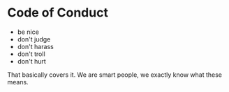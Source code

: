 # Code of Conduct

* be nice
* don't judge
* don't harass
* don't troll
* don't hurt

That basically covers it. We are smart people, we exactly know what these means.